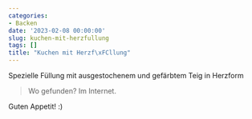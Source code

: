 ```yaml
---
categories:
- Backen
date: '2023-02-08 00:00:00'
slug: kuchen-mit-herzfullung
tags: []
title: "Kuchen mit Herzf\xFCllung"
---
```



Spezielle Füllung mit ausgestochenem und gefärbtem Teig in Herzform

> Wo gefunden? Im Internet.

Guten Appetit! :)